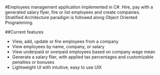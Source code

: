 #Employees management application implemented in C#. Hire, pay with a generated salary flyer, fire or list employees and create companies. Stratified Architecture paradigm is followed along Object Oriented Programming.

##Current features
- View, add, update or fire employees from a company
- View employees by name, company, or salary
- View underpaid or overpaid employees based on company wage mean
- Generate a salary flier, with applied tax percentages and customizable penalties or bonuses
- Lightweight UI with intuitive, easy to use UIX
